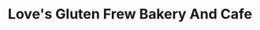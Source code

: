 ---
title: "Love's Gluten Frew Bakery And Cafe"
url: /longmont/loves-gluten-frew-bakery-and-cafe/
shop: bakery
---